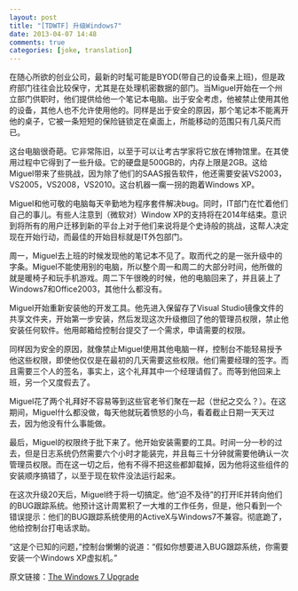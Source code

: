 ```yaml
---
layout: post
title: "[TDWTF] 升级Windows7"
date: 2013-04-07 14:48
comments: true
categories: [joke, translation]
---
```


在随心所欲的创业公司，最新的时髦可能是BYOD(带自己的设备来上班)，但是政府部门往往会比较保守，尤其是在处理机密数据的部门。当Miguel开始在一个州立部门供职时，他们提供给他一个笔记本电脑。出于安全考虑，他被禁止使用其他的设备，其他人也不允许使用他的。同样是出于安全的原因，那个笔记本不能离开他的桌子，它被一条短短的保险链锁定在桌面上，所能移动的范围只有几英尺而已。

这台电脑很奇葩。它非常陈旧，以至于可以让考古学家将它放在博物馆里。在其使用过程中它得到了一些升级。它的硬盘是500GB的，内存上限是2GB。这给Miguel带来了些挑战，因为除了他们的SAAS报告软件，他还需要安装VS2003，VS2005，VS2008，VS2010。这台机器一瘸一拐的跑着Windows XP。

Miguel和他可敬的电脑每天辛勤地为程序套件解决bug。同时，IT部门在忙着他们自己的事儿。有些人注意到（微软对）Window XP的支持将在2014年结束。意识到将所有的用户迁移到新的平台上对于他们来说将是个史诗般的挑战，这帮人决定现在开始行动，而最佳的开始目标就是IT外包部门。

周一，Miguel去上班的时候发现他的笔记本不见了。取而代之的是一张升级中的字条。Miguel不能使用别的电脑，所以整个周一和周二的大部分时间，他所做的就是暖椅子和玩手机游戏。周二下午很晚的时候，他的电脑回来了，并且装上了Windows7和Office2003，其他什么都没有。

Miguel开始重新安装他的开发工具。他先进入保留存了Visual Studio镜像文件的共享文件夹，开始第一步安装，然后发现这次升级撤回了他的管理员权限，禁止他安装任何软件。他用邮箱给控制台提交了一个需求，申请需要的权限。

同样因为安全的原因，就像禁止Miguel使用其他电脑一样，控制台不能轻易授予他这些权限，即使他仅仅是在最初的几天需要这些权限。他们需要经理的签字。而且需要三个人的签名，事实上，这个礼拜其中一个经理请假了。而等到他回来上班，另一个又度假去了。

Miguel花了两个礼拜好不容易等到这些官老爷们聚在一起（世纪之交么？）。在这期间，Miguel什么都没做，每天他就玩着愤怒的小鸟，看着截止日期一天天过去，因为他没有什么事能做。

最后，Miguel的权限终于批下来了。他开始安装需要的工具。时间一分一秒的过去，但是日志系统仍然需要六个小时才能装完，并且每三十分钟就需要他确认一次管理员权限。而在这一切之后，他有不得不把这些都卸载掉，因为他将这些组件的安装顺序搞错了，以至于现在软件没法运行起来。

在这次升级20天后，Miguel终于将一切搞定。他“迫不及待”的打开IE并转向他们的BUG跟踪系统。他预计这计周累积了一大堆的工作任务，但是，他只看到一个错误提示：他们的BUG跟踪系统使用的ActiveX与Windows7不兼容。彻底跪了，他给控制台打电话求助。

“这是个已知的问题，”控制台懒懒的说道：“假如你想要进入BUG跟踪系统，你需要安装一个Windows XP虚拟机。”


原文链接：[The Windows 7 Upgrade](http://thedailywtf.com/Articles/The-Windows-7-Upgrade.aspx)